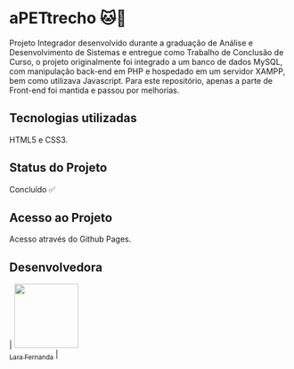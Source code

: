 # aPETtrecho 🐱🐶
Projeto Integrador desenvolvido durante a graduação de Análise e Desenvolvimento de Sistemas e entregue como Trabalho de Conclusão de Curso, o projeto originalmente foi integrado a um banco de dados MySQL, com manipulação back-end em PHP e hospedado em um servidor XAMPP, bem como utilizava Javascript. Para este repositório, apenas a parte de Front-end foi mantida e passou por melhorias.

## Tecnologias utilizadas
HTML5 e CSS3.

## Status do Projeto
Concluído ✅

## Acesso ao Projeto
Acesso através do Github Pages.

## Desenvolvedora
| [<img loading="lazy" src="https://avatars.githubusercontent.com/u/88752895?s=400&u=79424fcf956f8d42af53b3711b5a9f7144c682ed&v=4" width=115><br><sub>Lara Fernanda</sub>](https://github.com/larafvitoriano) |

